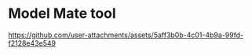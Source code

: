 # Model Mate tool

https://github.com/user-attachments/assets/5aff3b0b-4c01-4b9a-99fd-f2128e43e549

